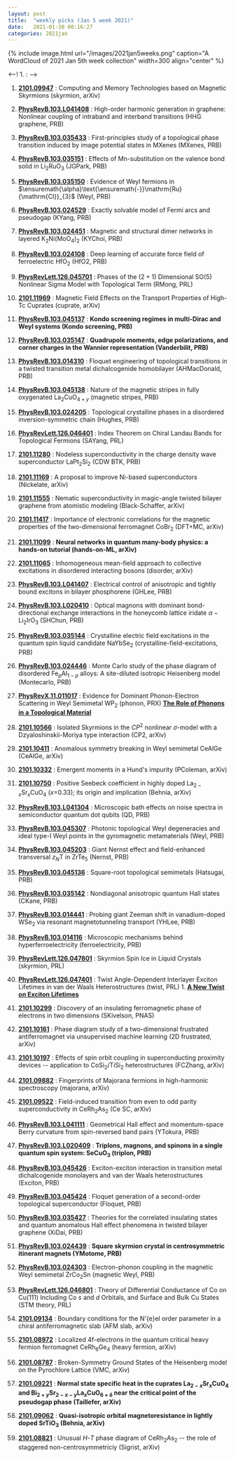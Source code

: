 ```yaml
---
layout: post
title:  "weekly picks (Jan 5 week 2021)"
date:   2021-01-30 00:16:27
categories: 2021jan
---
```


{% include image.html url="/images/2021jan5weeks.png" caption="A WordCloud of 2021 Jan 5th week collection" width=300 align="center" %}


<--! 1. **[]()** : -->

1. **[2101.09947](http://arxiv.org/abs/2101.09947)** : Computing and Memory Technologies based on Magnetic Skyrmions (skyrmion, arXiv) 


1. **[PhysRevB.103.L041408](https://link.aps.org/doi/10.1103/PhysRevB.103.L041408)** : High-order harmonic generation in graphene: Nonlinear coupling of intraband and interband transitions (HHG graphene, PRB)

1. **[PhysRevB.103.035433](https://link.aps.org/doi/10.1103/PhysRevB.103.035433)** : First-principles study of a topological phase transition induced by image potential states in MXenes (MXenes, PRB)

1. **[PhysRevB.103.035151](https://link.aps.org/doi/10.1103/PhysRevB.103.035151)** : Effects of Mn-substitution on the valence bond solid in ${\mathrm{Li}}_{2}\mathrm{Ru}{\mathrm{O}}_{3}$ (JGPark, PRB)

1. **[PhysRevB.103.035150](https://link.aps.org/doi/10.1103/PhysRevB.103.035150)** : Evidence of Weyl fermions in $\ensuremath{\alpha}\text{\ensuremath{-}}\mathrm{Ru}{\mathrm{Cl}}_{3}$ (Weyl, PRB)

1. **[PhysRevB.103.024529](https://link.aps.org/doi/10.1103/PhysRevB.103.024529)** : Exactly solvable model of Fermi arcs and pseudogap (KYang, PRB)

1. **[PhysRevB.103.024451](https://link.aps.org/doi/10.1103/PhysRevB.103.024451)** : Magnetic and structural dimer networks in layered ${\mathrm{K}}_{2}\mathrm{Ni}$(${\mathrm{MoO}}_{4}{)}_{2}$ (KYChoi, PRB)

1. **[PhysRevB.103.024108](https://link.aps.org/doi/10.1103/PhysRevB.103.024108)** : Deep learning of accurate force field of ferroelectric ${\mathrm{HfO}}_{2}$ (HfO2, PRB)

1. **[PhysRevLett.126.045701](https://link.aps.org/doi/10.1103/PhysRevLett.126.045701)** : Phases of the ($2+1$) Dimensional SO(5) Nonlinear Sigma Model with Topological Term (RMong, PRL)


1. **[2101.11969](http://arxiv.org/abs/2101.11969)** : Magnetic Field Effects on the Transport Properties of High-Tc Cuprates (cuprate, arXiv)

1. **[PhysRevB.103.045137](https://link.aps.org/doi/10.1103/PhysRevB.103.045137)** : **Kondo screening regimes in multi-Dirac and Weyl systems (Kondo screening, PRB)**

1. **[PhysRevB.103.035147](https://link.aps.org/doi/10.1103/PhysRevB.103.035147)** : **Quadrupole moments, edge polarizations, and corner charges in the Wannier representation (Vanderbilit, PRB)**

1. **[PhysRevB.103.014310](https://link.aps.org/doi/10.1103/PhysRevB.103.014310)** : Floquet engineering of topological transitions in a twisted transition metal dichalcogenide homobilayer (AHMacDonald, PRB)

1. **[PhysRevB.103.045138](https://link.aps.org/doi/10.1103/PhysRevB.103.045138)** : Nature of the magnetic stripes in fully oxygenated ${\mathrm{La}}_{2}{\mathrm{CuO}}_{4+y}$ (magnetic stripes, PRB)

1. **[PhysRevB.103.024205](https://link.aps.org/doi/10.1103/PhysRevB.103.024205)** : Topological crystalline phases in a disordered inversion-symmetric chain (Hughes, PRB)

1. **[PhysRevLett.126.046401](https://link.aps.org/doi/10.1103/PhysRevLett.126.046401)** : Index Theorem on Chiral Landau Bands for Topological Fermions (SAYang, PRL) 

1. **[2101.11280](http://arxiv.org/abs/2101.11280)** : Nodeless superconductivity in the charge density wave superconductor LaPt$_2$Si$_2$ (CDW BTK, PRB)

1. **[2101.11169](http://arxiv.org/abs/2101.11169)** : A proposal to improve Ni-based superconductors (Nickelate, arXiv)

1. **[2101.11555](http://arxiv.org/abs/2101.11555)** : Nematic superconductivity in magic-angle twisted bilayer graphene from atomistic modeling (Black-Schaffer, arXiv)

1. **[2101.11417](http://arxiv.org/abs/2101.11417)** : Importance of electronic correlations for the magnetic properties of the two-dimensional ferromagnet CoBr$_2$ (DFT+MC, arXiv)

1. **[2101.11099](http://arxiv.org/abs/2101.11099)** : **Neural networks in quantum many-body physics: a hands-on tutorial (hands-on-ML, arXiv)**

1. **[2101.11065](http://arxiv.org/abs/2101.11065)** : Inhomogeneous mean-field approach to collective excitations in disordered interacting bosons (disorder, arXiv)

1. **[PhysRevB.103.L041407](https://link.aps.org/doi/10.1103/PhysRevB.103.L041407)** : Electrical control of anisotropic and tightly bound excitons in bilayer phosphorene (GHLee, PRB)

1. **[PhysRevB.103.L020410](https://link.aps.org/doi/10.1103/PhysRevB.103.L020410)** : Optical magnons with dominant bond-directional exchange interactions in the honeycomb lattice iridate $\ensuremath{\alpha}\ensuremath{-}{\mathrm{Li}}_{2}{\mathrm{IrO}}_{3}$ (SHChun, PRB)


1. **[PhysRevB.103.035144](https://link.aps.org/doi/10.1103/PhysRevB.103.035144)** : Crystalline electric field excitations in the quantum spin liquid candidate ${\mathrm{NaYbSe}}_{2}$ (crystalline-field-excitations, PRB)

1. **[PhysRevB.103.024446](https://link.aps.org/doi/10.1103/PhysRevB.103.024446)** : Monte Carlo study of the phase diagram of disordered ${\mathrm{Fe}}_{p}{\mathrm{Al}}_{1\ensuremath{-}p}$ alloys: A site-diluted isotropic Heisenberg model (Montecarlo, PRB)

1. **[PhysRevX.11.011017](https://link.aps.org/doi/10.1103/PhysRevX.11.011017)** : Evidence for Dominant Phonon-Electron Scattering in Weyl Semimetal ${\mathrm{WP}}_{2}$ (phonon, PRX) **[The Role of Phonons in a Topological Material](https://physics.aps.org/articles/v14/s11)**


1. **[2101.10566](http://arxiv.org/abs/2101.10566)** : Isolated Skyrmions in the $CP^2$ nonlinear $\sigma$-model with a Dzyaloshinskii-Moriya type interaction (CP2, arXiv)

1. **[2101.10411](http://arxiv.org/abs/2101.10411)** : Anomalous symmetry breaking in Weyl semimetal CeAlGe (CeAlGe, arXiv)

1. **[2101.10332](http://arxiv.org/abs/2101.10332)** : Emergent moments in a Hund's impurity (PColeman, arXiv)


1. **[2101.10750](http://arxiv.org/abs/2101.10750)** : Positive Seebeck coefficient in highly doped La$_{2-x}$Sr$_x$CuO$_4$ ($x$=0.33); its origin and implication (Behnia, arXiv)

1. **[PhysRevB.103.L041304](https://link.aps.org/doi/10.1103/PhysRevB.103.L041304)** : Microscopic bath effects on noise spectra in semiconductor quantum dot qubits (QD, PRB)

1. **[PhysRevB.103.045307](https://link.aps.org/doi/10.1103/PhysRevB.103.045307)** : Photonic topological Weyl degeneracies and ideal type-I Weyl points in the gyromagnetic metamaterials (Weyl, PRB)

1. **[PhysRevB.103.045203](https://link.aps.org/doi/10.1103/PhysRevB.103.045203)** : Giant Nernst effect and field-enhanced transversal ${z}_{N}\mathrm{T}$ in ${\mathrm{ZrTe}}_{5}$ (Nernst, PRB)

1. **[PhysRevB.103.045136](https://link.aps.org/doi/10.1103/PhysRevB.103.045136)** : Square-root topological semimetals (Hatsugai, PRB)

1. **[PhysRevB.103.035142](https://link.aps.org/doi/10.1103/PhysRevB.103.035142)** : Nondiagonal anisotropic quantum Hall states (CKane, PRB)

1. **[PhysRevB.103.014441](https://link.aps.org/doi/10.1103/PhysRevB.103.014441)** : Probing giant Zeeman shift in vanadium-doped $\mathrm{W}{\mathrm{Se}}_{2}$ via resonant magnetotunneling transport (YHLee, PRB)

1. **[PhysRevB.103.014116](https://link.aps.org/doi/10.1103/PhysRevB.103.014116)** : Microscopic mechanisms behind hyperferroelectricity (ferroelectricity, PRB)

1. **[PhysRevLett.126.047801](https://link.aps.org/doi/10.1103/PhysRevLett.126.047801)** : Skyrmion Spin Ice in Liquid Crystals (skyrmion, PRL)

1. **[PhysRevLett.126.047401](https://link.aps.org/doi/10.1103/PhysRevLett.126.047401)** : Twist Angle-Dependent Interlayer Exciton Lifetimes in van der Waals Heterostructures (twist, PRL) 1. **[A New Twist on Exciton Lifetimes](https://physics.aps.org/articles/v14/s2)**  




1. **[2101.10299](http://arxiv.org/abs/2101.10299)** : Discovery of an insulating ferromagnetic phase of electrons in two dimensions (SKivelson, PNAS)

1. **[2101.10161](http://arxiv.org/abs/2101.10161)** : Phase diagram study of a two-dimensional frustrated antiferromagnet via unsupervised machine learning (2D frustrated, arXiv)

1. **[2101.10197](http://arxiv.org/abs/2101.10197)** : Effects of spin orbit coupling in superconducting proximity devices -- application to $\mathrm{CoSi_2 / TiSi_2}$ heterostructures (FCZhang, arXiv)

1. **[2101.09882](http://arxiv.org/abs/2101.09882)** : Fingerprints of Majorana fermions in high-harmonic spectroscopy (majorana, arXiv)

1. **[2101.09522](http://arxiv.org/abs/2101.09522)** : Field-induced transition from even to odd parity superconductivity in CeRh$_2$As$_2$ (Ce SC, arXiv)

1. **[PhysRevB.103.L041111](https://link.aps.org/doi/10.1103/PhysRevB.103.L041111)** : Geometrical Hall effect and momentum-space Berry curvature from spin-reversed band pairs (YTokura, PRB)

1. **[PhysRevB.103.L020409](https://link.aps.org/doi/10.1103/PhysRevB.103.L020409)** : **Triplons, magnons, and spinons in a single quantum spin system: ${\mathrm{SeCuO}}_{3}$ (triplon, PRB)**

1. **[PhysRevB.103.045426](https://link.aps.org/doi/10.1103/PhysRevB.103.045426)** : Exciton-exciton interaction in transition metal dichalcogenide monolayers and van der Waals heterostructures (Exciton, PRB)

1. **[PhysRevB.103.045424](https://link.aps.org/doi/10.1103/PhysRevB.103.045424)** : Floquet generation of a second-order topological superconductor (Floquet, PRB)

1. **[PhysRevB.103.035427](https://link.aps.org/doi/10.1103/PhysRevB.103.035427)** : Theories for the correlated insulating states and quantum anomalous Hall effect phenomena in twisted bilayer graphene (XiDai, PRB)

1. **[PhysRevB.103.024439](https://link.aps.org/doi/10.1103/PhysRevB.103.024439)** : **Square skyrmion crystal in centrosymmetric itinerant magnets (YMotome, PRB)**

1. **[PhysRevB.103.024303](https://link.aps.org/doi/10.1103/PhysRevB.103.024303)** : Electron-phonon coupling in the magnetic Weyl semimetal $\mathrm{Zr}{\mathrm{Co}}_{2}\mathrm{Sn}$ (magnetic Weyl, PRB)

1. **[PhysRevLett.126.046801](https://link.aps.org/doi/10.1103/PhysRevLett.126.046801)** : Theory of Differential Conductance of Co on Cu(111) Including Co $s$ and $d$ Orbitals, and Surface and Bulk Cu States (STM theory, PRL)


1. **[2101.09134](http://arxiv.org/abs/2101.09134)** : Boundary conditions for the N\'{e}el order parameter in a chiral antiferromagnetic slab (AFM slab, arXiv)

1. **[2101.08972](http://arxiv.org/abs/2101.08972)** : Localized 4f-electrons in the quantum critical heavy fermion ferromagnet CeRh$_6$Ge$_4$ (heavy fermion, arXiv)

1. **[2101.08787](http://arxiv.org/abs/2101.08787)** : Broken-Symmetry Ground States of the Heisenberg model on the Pyrochlore Lattice (VMC, arXiv)

1. **[2101.09221](http://arxiv.org/abs/2101.09221)** : **Normal state specific heat in the cuprates La$_{2-x}$Sr$_x$CuO$_4$ and Bi$_{2+y}$Sr$_{2-x-y}$La$_x$CuO$_{6+\delta}$ near the critical point of the pseudogap phase (Taillefer, arXiv)**

1. **[2101.09062](http://arxiv.org/abs/2101.09062)** : **Quasi-isotropic orbital magnetoresistance in lightly doped SrTiO$_{3}$ (Behnia, arXiv)**

1. **[2101.08821](http://arxiv.org/abs/2101.08821)** : Unusual $H$-$T$ phase diagram of CeRh$_2$As$_2$ -- the role of staggered non-centrosymmetriciy (Sigrist, arXiv)
